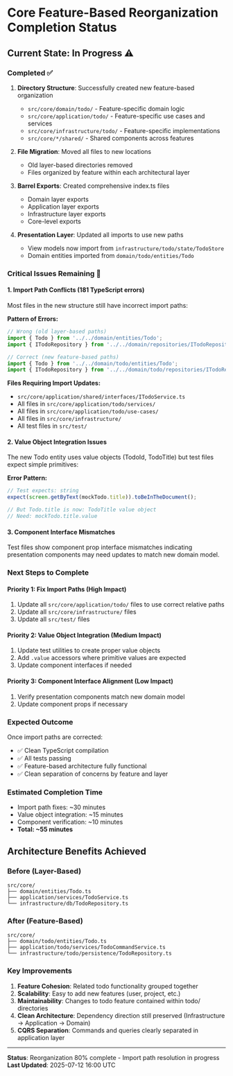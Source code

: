 # Core Feature-Based Reorganization Completion Status

## Current State: In Progress ⚠️

### Completed ✅
1. **Directory Structure**: Successfully created new feature-based organization
   - `src/core/domain/todo/` - Feature-specific domain logic
   - `src/core/application/todo/` - Feature-specific use cases and services
   - `src/core/infrastructure/todo/` - Feature-specific implementations
   - `src/core/*/shared/` - Shared components across features

2. **File Migration**: Moved all files to new locations
   - Old layer-based directories removed
   - Files organized by feature within each architectural layer

3. **Barrel Exports**: Created comprehensive index.ts files
   - Domain layer exports
   - Application layer exports  
   - Infrastructure layer exports
   - Core-level exports

4. **Presentation Layer**: Updated all imports to use new paths
   - View models now import from `infrastructure/todo/state/TodoStore`
   - Domain entities imported from `domain/todo/entities/Todo`

### Critical Issues Remaining 🚨

#### 1. Import Path Conflicts (181 TypeScript errors)
Most files in the new structure still have incorrect import paths:

**Pattern of Errors:**
```typescript
// Wrong (old layer-based paths)
import { Todo } from '../../domain/entities/Todo';
import { ITodoRepository } from '../../domain/repositories/ITodoRepository';

// Correct (new feature-based paths) 
import { Todo } from '../../domain/todo/entities/Todo';
import { ITodoRepository } from '../../domain/todo/repositories/ITodoRepository';
```

**Files Requiring Import Updates:**
- `src/core/application/shared/interfaces/ITodoService.ts`
- All files in `src/core/application/todo/services/`
- All files in `src/core/application/todo/use-cases/`
- All files in `src/core/infrastructure/`
- All test files in `src/test/`

#### 2. Value Object Integration Issues
The new Todo entity uses value objects (TodoId, TodoTitle) but test files expect simple primitives:

**Error Pattern:**
```typescript
// Test expects: string
expect(screen.getByText(mockTodo.title)).toBeInTheDocument();

// But Todo.title is now: TodoTitle value object
// Need: mockTodo.title.value
```

#### 3. Component Interface Mismatches
Test files show component prop interface mismatches indicating presentation components may need updates to match new domain model.

### Next Steps to Complete

#### Priority 1: Fix Import Paths (High Impact)
1. Update all `src/core/application/todo/` files to use correct relative paths
2. Update all `src/core/infrastructure/` files  
3. Update all `src/test/` files

#### Priority 2: Value Object Integration (Medium Impact)
1. Update test utilities to create proper value objects
2. Add `.value` accessors where primitive values are expected
3. Update component interfaces if needed

#### Priority 3: Component Interface Alignment (Low Impact)
1. Verify presentation components match new domain model
2. Update component props if necessary

### Expected Outcome
Once import paths are corrected:
- ✅ Clean TypeScript compilation
- ✅ All tests passing
- ✅ Feature-based architecture fully functional
- ✅ Clean separation of concerns by feature and layer

### Estimated Completion Time
- Import path fixes: ~30 minutes
- Value object integration: ~15 minutes  
- Component verification: ~10 minutes
- **Total: ~55 minutes**

## Architecture Benefits Achieved

### Before (Layer-Based)
```
src/core/
├── domain/entities/Todo.ts
├── application/services/TodoService.ts
└── infrastructure/db/TodoRepository.ts
```

### After (Feature-Based) 
```
src/core/
├── domain/todo/entities/Todo.ts
├── application/todo/services/TodoCommandService.ts
└── infrastructure/todo/persistence/TodoRepository.ts
```

### Key Improvements
1. **Feature Cohesion**: Related todo functionality grouped together
2. **Scalability**: Easy to add new features (user, project, etc.)
3. **Maintainability**: Changes to todo feature contained within todo/ directories
4. **Clean Architecture**: Dependency direction still preserved (Infrastructure → Application → Domain)
5. **CQRS Separation**: Commands and queries clearly separated in application layer

---

**Status**: Reorganization 80% complete - Import path resolution in progress
**Last Updated**: 2025-07-12 16:00 UTC
